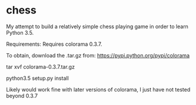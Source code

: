 # chess

My attempt to build a relatively simple chess playing game in order to learn Python 3.5.

Requirements:
   Requires colorama 0.3.7.  
   
   To obtain, download the .tar.gz from: https://pypi.python.org/pypi/colorama
   
   tar xvf colorama-0.3.7.tar.gz
   
   python3.5 setup.py install
   
   Likely would work fine with later versions of colorama, I just have not tested beyond 0.3.7
